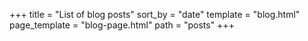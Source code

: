 +++
title = "List of blog posts"
sort_by = "date"
template = "blog.html"
page_template = "blog-page.html"
path = "posts"
+++